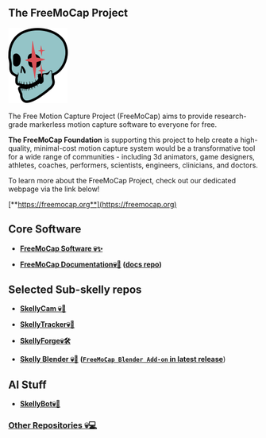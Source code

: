 ## The FreeMoCap Project

![Alt text](assets/images/fmc-logo-transparent-bkgd_smaller.png)

The Free Motion Capture Project (FreeMoCap) aims to provide research-grade markerless motion capture software to everyone for free. 

**The FreeMoCap Foundation** is supporting this project to help create a high-quality, minimal-cost motion capture system would be a transformative tool for a wide range of communities - including 3d animators, game designers, athletes, coaches, performers, scientists, engineers, clinicians, and doctors. 

To learn more about the FreeMoCap Project, check out our dedicated webpage via the link below!

[**https://freemocap.org**](https://freemocap.org)

## Core Software

- **[FreeMoCap Software 💀✨](https://github.com/freemocap/freemocap)**

- **[FreeMoCap Documentation💀📃](https://freemocap.github.io/documentation/index_md.html) ([docs repo](https://freemocap.github.io/documentation/index_md.html))**

## Selected Sub-skelly repos 

- **[SkellyCam 💀📸](https://github.com/freemocap/skellycam)**

- **[SkellyTracker💀🔭](https://github.com/freemocap/skellytracker)**

- **[SkellyForge💀🛠️](https://github.com/freemocap/skellyforge)**

- **[Skelly Blender 💀💫](https://github.com/freemocap/freemocap_blender_addon) ([`FreeMoCap Blender Add-on` in latest release](https://github.com/freemocap/freemocap_blender_addon/releases)**)

## AI Stuff

- **[SkellyBot💀🤖](https://github.com/freemocap/skellybot)**

### [Other Repositories 💀💻](https://github.com/orgs/freemocap/repositories)

